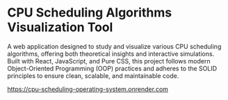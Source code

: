 # CPU Scheduling Algorithms Visualization Tool
A web application designed to study and visualize various CPU scheduling algorithms, offering both theoretical insights and interactive simulations. Built with React, JavaScript, and Pure CSS, this project follows modern Object-Oriented Programming (OOP) practices and adheres to the SOLID principles to ensure clean, scalable, and maintainable code.




https://cpu-scheduling-operating-system.onrender.com
